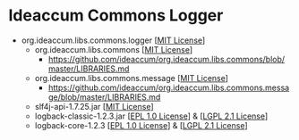 # Ideaccum Commons Logger

+ org.ideaccum.libs.commons.logger [[MIT License]]
  + org.ideaccum.libs.commons [[MIT License]]
    + https://github.com/ideaccum/org.ideaccum.libs.commons/blob/master/LIBRARIES.md
  + org.ideaccum.libs.commons.message [[MIT License]]
    + https://github.com/ideaccum/org.ideaccum.libs.commons.message/blob/master/LIBRARIES.md
  + slf4j-api-1.7.25.jar [[MIT License]]  
  + logback-classic-1.2.3.jar [[EPL 1.0 License]] & [[LGPL 2.1 License]]  
  + logback-core-1.2.3 [[EPL 1.0 License]] & [[LGPL 2.1 License]]  

[MIT License]:https://opensource.org/licenses/MIT
[BSD License]:https://opensource.org/licenses/bsd-license.php
[EPL 1.0 License]:https://www.eclipse.org/legal/epl-v10.html
[LGPL 2.1 License]:http://www.gnu.org/licenses/old-licenses/lgpl-2.1-translations.html.en
[Apache 2.0 License]:http://www.apache.org/licenses/LICENSE-2.0.txt
[Oracle Binary Code License]:https://www.oracle.com/technetwork/java/javase/downloads/java-se-archive-license-1382604.html
